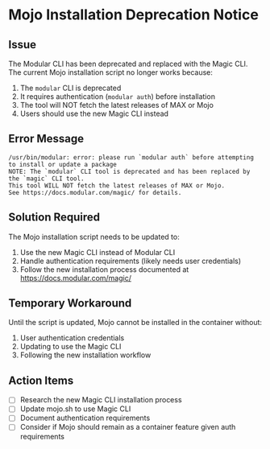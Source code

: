 # Mojo Installation Deprecation Notice

## Issue

The Modular CLI has been deprecated and replaced with the Magic CLI. The current Mojo installation script no longer works because:

1. The `modular` CLI is deprecated
2. It requires authentication (`modular auth`) before installation
3. The tool will NOT fetch the latest releases of MAX or Mojo
4. Users should use the new Magic CLI instead

## Error Message

```text
/usr/bin/modular: error: please run `modular auth` before attempting to install or update a package
NOTE: The `modular` CLI tool is deprecated and has been replaced by the `magic` CLI tool.
This tool WILL NOT fetch the latest releases of MAX or Mojo.
See https://docs.modular.com/magic/ for details.
```

## Solution Required

The Mojo installation script needs to be updated to:

1. Use the new Magic CLI instead of Modular CLI
2. Handle authentication requirements (likely needs user credentials)
3. Follow the new installation process documented at <https://docs.modular.com/magic/>

## Temporary Workaround

Until the script is updated, Mojo cannot be installed in the container without:

1. User authentication credentials
2. Updating to use the Magic CLI
3. Following the new installation workflow

## Action Items

- [ ] Research the new Magic CLI installation process
- [ ] Update mojo.sh to use Magic CLI
- [ ] Document authentication requirements
- [ ] Consider if Mojo should remain as a container feature given auth requirements
